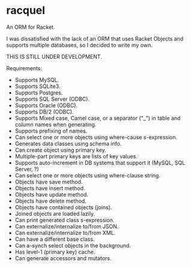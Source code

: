 racquel
=======

An ORM for Racket. 

I was dissatisfied with the lack of an ORM that uses Racket Objects and supports multiple databases, so I
decided to write my own.

THIS IS STILL UNDER DEVELOPMENT.

Requirements:

   * Supports MySQL.
   * Supports SQLite3.
   * Supports Postgres.
   * Supports SQL Server (ODBC).
   * Supports Oracle (ODBC).
   * Supports DB/2 (ODBC).
   * Supports Mixed case, Camel case, or a separator ("_") in table and column names when generating.
   * Supports prefixing of names.
   * Can select one or more objects using where-cause s-expression.
   * Generates data classes using schema info.
   * Can create object using primary key.
   * Multiple-part primary keys are lists of key values.
   * Supports auto-increment in DB systems that support it (MySQL, SQL Server, ?)
   * Can select one or more objects using where-clause string.
   * Objects have save method.
   * Objects have insert method.
   * Objects have update method.
   * Objects have delete method.
   * Objects have contained objects (joins).
   * Joined objects are loaded lazily.
   * Can print generated class s-expression.
   * Can externalize/internalize to/from JSON.
   * Can externalize/internalize to/from XML.
   * Can have a different base class.
   * Can a-synch select objects in the background.
   * Has level-1 (primary key) cache.
   * Can generate accessors and mutators.
